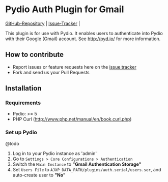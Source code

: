 # Pydio Auth Plugin for Gmail

[GitHub-Repository](https://github.com/surekap/pydio-auth-gmail) |
[Issue-Tracker](https://github.com/surekap/pydio-auth-gmail/issues) |

This plugin is for use with Pydio. It enables users to authenticate into Pydio with their Google (Gmail) account. See http://pyd.io/ for more information.

## How to contribute

- Report issues or feature requests here on the [issue tracker](https://github.com/surekap/pydio-auth-gmail/issues)
- Fork and send us your Pull Requests

## Installation

### Requirements

- Pydio: >= 5
- PHP Curl (http://www.php.net/manual/en/book.curl.php)

### Set up Pydio
@todo
1. Log in to your Pydio instance as 'admin'
2. Go to `Settings > Core Configurations > Authentication`
3. Switch the `Main Instance` to __"Gmail Authentication Storage"__ 
4. Set `Users File` to `AJXP_DATA_PATH/plugins/auth.serial/users.ser`, and auto-create user to __"No"__
